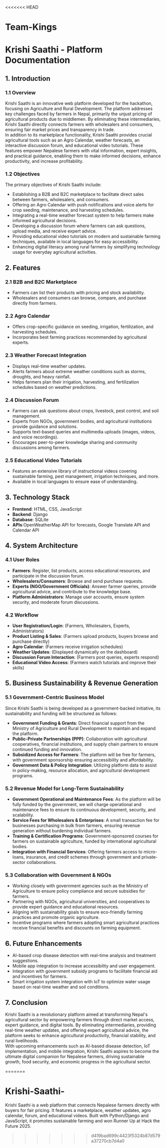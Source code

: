 <<<<<<< HEAD
# Team-Kings
# Krishi Saathi - Platform Documentation

## 1. Introduction

### 1.1 Overview
Krishi Saathi is an innovative web platform developed for the hackathon, focusing on Agriculture and Rural Development. The platform addresses key challenges faced by farmers in Nepal, primarily the unjust pricing of agricultural products due to middlemen. By eliminating these intermediaries, Krishi Saathi directly connects farmers with wholesalers and consumers, ensuring fair market prices and transparency in trade.  
In addition to its marketplace functionality, Krishi Saathi provides crucial agricultural tools such as an Agro Calendar, weather forecasts, an interactive discussion forum, and educational video tutorials. These features empower Nepalese farmers with vital information, expert insights, and practical guidance, enabling them to make informed decisions, enhance productivity, and increase profitability.

### 1.2 Objectives
The primary objectives of Krishi Saathi include:
- Establishing a B2B and B2C marketplace to facilitate direct sales between farmers, wholesalers, and consumers.
- Offering an Agro Calendar with push notifications and voice alerts for crop seeding, maintenance, and harvesting schedules.
- Integrating a real-time weather forecast system to help farmers make informed agricultural decisions.
- Developing a discussion forum where farmers can ask questions, upload media, and receive expert advice.
- Providing educational video tutorials on modern and sustainable farming techniques, available in local languages for easy accessibility.
- Enhancing digital literacy among rural farmers by simplifying technology usage for everyday agricultural activities.

## 2. Features

### 2.1 B2B and B2C Marketplace
- Farmers can list their products with pricing and stock availability.
- Wholesalers and consumers can browse, compare, and purchase directly from farmers.

### 2.2 Agro Calendar
- Offers crop-specific guidance on seeding, irrigation, fertilization, and harvesting schedules.
- Incorporates best farming practices recommended by agricultural experts.

### 2.3 Weather Forecast Integration
- Displays real-time weather updates.
- Alerts farmers about extreme weather conditions such as storms, droughts, and heavy rainfall.
- Helps farmers plan their irrigation, harvesting, and fertilization schedules based on weather predictions.

### 2.4 Discussion Forum
- Farmers can ask questions about crops, livestock, pest control, and soil management.
- Experts from NGOs, government bodies, and agricultural institutions provide guidance and solutions.
- Supports text-based queries and multimedia uploads (images, videos, and voice recordings).
- Encourages peer-to-peer knowledge sharing and community discussions among farmers.

### 2.5 Educational Video Tutorials
- Features an extensive library of instructional videos covering sustainable farming, pest management, irrigation techniques, and more.
- Available in local languages to ensure ease of understanding.

## 3. Technology Stack
- **Frontend**: HTML, CSS, JavaScript
- **Backend**: Django
- **Database**: SQLite
- **APIs**:OpenWeatherMap API for forecasts, Google Translate API and Calendar API

## 4. System Architecture

### 4.1 User Roles
- **Farmers**: Register, list products, access educational resources, and participate in the discussion forum.
- **Wholesalers/Consumers**: Browse and send purchase requests.
- **Experts (NGO/Government Officials)**: Answer farmer queries, provide agricultural advice, and contribute to the knowledge base.
- **Platform Administrators**: Manage user accounts, ensure system security, and moderate forum discussions.

### 4.2 Workflow
- **User Registration/Login**: (Farmers, Wholesalers, Experts, Administrators)
- **Product Listing & Sales**: (Farmers upload products, buyers browse and purchase directly)
- **Agro Calendar**: (Farmers receive irrigation schedules)
- **Weather Updates**: (Displayed dynamically on the dashboard)
- **Discussion Forum Interaction**: (Farmers post queries, experts respond)
- **Educational Video Access**: (Farmers watch tutorials and improve their skills)

## 5. Business Sustainability & Revenue Generation

### 5.1 Government-Centric Business Model
Since Krishi Saathi is being developed as a government-backed initiative, its sustainability and funding will be structured as follows:
- **Government Funding & Grants**: Direct financial support from the Ministry of Agriculture and Rural Development to maintain and expand the platform.
- **Public-Private Partnerships (PPP)**: Collaboration with agricultural cooperatives, financial institutions, and supply chain partners to ensure continued funding and innovation.
- **Subsidized Access for Farmers**: The platform will be free for farmers, with government sponsorship ensuring accessibility and affordability.
- **Government Data & Policy Integration**: Utilizing platform data to assist in policy-making, resource allocation, and agricultural development programs.

### 5.2 Revenue Model for Long-Term Sustainability
- **Government Operational and Maintenance Fees**: As the platform will be fully funded by the government, we will charge operational and maintenance fees to ensure its continuous development, security, and scalability.
- **Service Fees for Wholesalers & Enterprises**: A small transaction fee for businesses purchasing in bulk from farmers, ensuring revenue generation without burdening individual farmers.
- **Training & Certification Programs**: Government-sponsored courses for farmers on sustainable agriculture, funded by international agricultural bodies.
- **Integration with Financial Services**: Offering farmers access to micro-loans, insurance, and credit schemes through government and private-sector collaborations.

### 5.3 Collaboration with Government & NGOs
- Working closely with government agencies such as the Ministry of Agriculture to ensure policy compliance and secure subsidies for farmers.
- Partnering with NGOs, agricultural universities, and cooperatives to provide expert guidance and educational resources.
- Aligning with sustainability goals to ensure eco-friendly farming practices and promote organic agriculture.
- Incentive programs where farmers adopting smart agricultural practices receive financial benefits and discounts on farming equipment.

## 6. Future Enhancements
- AI-based crop disease detection with real-time analysis and treatment suggestions.
- Mobile app integration to increase accessibility and user engagement.
- Integration with government subsidy programs to facilitate financial aid and incentives for farmers.
- Smart irrigation system integration with IoT to optimize water usage based on real-time weather and soil conditions.

## 7. Conclusion
Krishi Saathi is a revolutionary platform aimed at transforming Nepal's agricultural sector by empowering farmers through direct market access, expert guidance, and digital tools. By eliminating intermediaries, providing real-time weather updates, and offering expert agricultural advice, the platform seeks to enhance agricultural productivity, financial stability, and rural livelihoods.  
With upcoming enhancements such as AI-based disease detection, IoT implementation, and mobile integration, Krishi Saathi aspires to become the ultimate digital companion for Nepalese farmers, driving sustainable growth, food security, and economic progress in the agricultural sector.

=======
# Krishi-Saathi-
Krishi Saathi is a web platform that connects Nepalese farmers directly with buyers for fair pricing. It features a marketplace, weather updates, agro calendar, forum, and educational videos. Built with Python/Django and JavaScript, it promotes sustainable farming and won Runner Up at Hack the Future 2025.
>>>>>>> d419bad699c4423f5324b87d579a37270cb7d4a0
